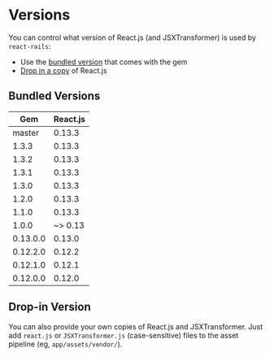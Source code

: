 # Versions

You can control what version of React.js (and JSXTransformer) is used by `react-rails`:

- Use the [bundled version](#bundled-versions) that comes with the gem
- [Drop in a copy](#drop-in-version) of React.js

## Bundled Versions

| Gem      | React.js |
|----------|----------|
| master   | 0.13.3   |
| 1.3.3    | 0.13.3   |
| 1.3.2    | 0.13.3   |
| 1.3.1    | 0.13.3   |
| 1.3.0    | 0.13.3   |
| 1.2.0    | 0.13.3   |
| 1.1.0    | 0.13.3   |
| 1.0.0    | ~> 0.13  |
| 0.13.0.0 | 0.13.0   |
| 0.12.2.0 | 0.12.2   |
| 0.12.1.0 | 0.12.1   |
| 0.12.0.0 | 0.12.0   |

## Drop-in Version

You can also provide your own copies of React.js and JSXTransformer. Just add `react.js` or `JSXTransformer.js` (case-sensitive) files to the asset pipeline (eg,  `app/assets/vendor/`).
